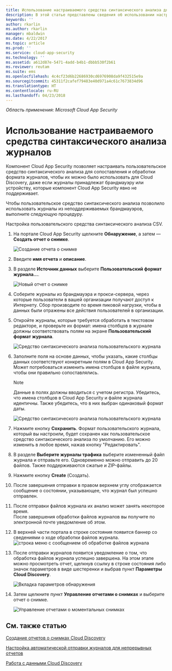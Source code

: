 ```yaml
---
title: Использование настраиваемого средства синтаксического анализа для журналов, которые не поддерживаются | Документация Майкрософт
description: В этой статье представлены сведения об использовании настраиваемого средства синтаксического анализа журналов для отправки журналов устройств, которые не поддерживаются в Cloud App Security.
keywords: ''
author: rkarlin
ms.author: rkarlin
manager: mbaldwin
ms.date: 4/22/2017
ms.topic: article
ms.prod: ''
ms.service: cloud-app-security
ms.technology: ''
ms.assetid: a612d87e-5471-4add-b4b1-dbbb530f2b61
ms.reviewer: reutam
ms.suite: ems
ms.openlocfilehash: 4c4cf23d6b22686930cd6976908da9f432515e9a
ms.sourcegitcommit: 45311f2cafef79483e40d971a4c61c7673834d96
ms.translationtype: HT
ms.contentlocale: ru-RU
ms.lasthandoff: 04/23/2018
---
```

*Область применения: Microsoft Cloud App Security*


# <a name="use-a-custom-log-parser"></a>Использование настраиваемого средства синтаксического анализа журналов
Компонент Cloud App Security позволяет настраивать пользовательское средство синтаксического анализа для сопоставления и обработки формата журналов, чтобы их можно было использовать для Cloud Discovery, даже если журналы принадлежат брандмауэру или устройству, которые компонент Cloud App Security явно не поддерживает. 

Чтобы пользовательское средство синтаксического анализа позволило использовать журналы из неподдерживаемых брандмауэров, выполните следующую процедуру. 


 
Настройка пользовательского средства синтаксического анализа CSV.
1. На портале Cloud App Security щелкните **Обнаружение**, а затем — **Создать отчет о снимке**.  
  
   ![Создание отчета о снимке](./media/create-new-snapshot-report.png)
     
2. Введите **имя отчета** и **описание**.
  
3. В разделе **Источник данных** выберите **Пользовательский формат журнала...**.  

    ![Новый отчет о снимке](./media/custom-log-upload.png)   

4. Соберите журналы из брандмауэра и прокси-сервера, через которые пользователи в вашей организации получают доступ к Интернету. Сбор производите по время пиковой нагрузки, чтобы в данных были отражены все действия пользователей в организации. 

5. Откройте журналы, которые требуется обработать в текстовом редакторе, и проверьте их формат: имена столбцов в журнале должны соответствовать полям на экране **Пользовательский формат журнала**.

   ![Средство синтаксического анализа пользовательского журнала](./media/log-data.png) 

6. Заполните поля на основе данных, чтобы указать, какие столбцы данных соответствуют конкретным полям в Cloud App Security. Может потребоваться изменить имена столбцов в файле журнала, чтобы они правильно сопоставлялись.
  
   > [!NOTE]
    > Данные в полях должны вводиться с учетом регистра. Убедитесь, что имена столбцов в Cloud App Security и файле журнала идентичны. Также убедитесь, что в них выбран одинаковый формат даты.

   ![Средство синтаксического анализа пользовательского журнала](./media/custom-log-parser.png) 


7. Нажмите кнопку **Сохранить**. Формат пользовательского журнала, который вы настроили, будет сохранен как пользовательское средство синтаксического анализа по умолчанию. Его можно изменить в любое время, нажав кнопку "Редактировать".

8. В разделе **Выберите журналы трафика** выберите измененный файл журнала и отправьте его. Одновременно можно отправить до 20 файлов. Также поддерживаются сжатые и ZIP-файлы.  
  

9. Нажмите кнопку **Create** (Создать).  

10. После завершения отправки в правом верхнем углу отображается сообщение о состоянии, указывающее, что журнал был успешно отправлен.  
  
11. После отправки файлов журнала их анализ может занять некоторое время.  
    После завершения обработки файлов журналов вы получите по электронной почте уведомление об этом. 
  
12. В верхней части портала в строке состояния появится баннер со сведениями о ходе обработки файлов журнала.  
    ![строка меню с сообщением об обработке файлов журнала](./media/processing-log-file-menu-bar.png) 
   
13. После отправки журналов появится уведомление о том, что обработка файлов журнала успешно завершена. На этом этапе можно просмотреть отчет, щелкнув ссылку в строке состояния либо значок параметров в виде шестеренки и выбрав пункт **Параметры Cloud Discovery**.   
  
     ![Вкладка параметров обнаружения](./media/discovery-settings-tab.png)
14. Затем щелкните пункт **Управление отчетами о снимках** и выберите отчет о снимке.
 
    ![Управление отчетами о моментальных снимках](./media/snapshot-report-managment.png)

  
      




## <a name="see-also"></a>См. также статью
 
[Создание отчетов о снимках Cloud Discovery](create-snapshot-cloud-discovery-reports.md)

[Настройка автоматической отправки журналов для непрерывных отчетов](configure-automatic-log-upload-for-continuous-reports.md)

[Работа с данными Cloud Discovery](working-with-cloud-discovery-data.md)

